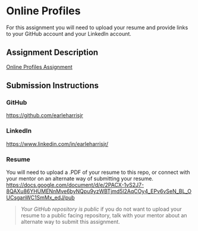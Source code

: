 # Online Profiles

For this assignment you will need to upload your resume and provide links to your GitHub account and your LinkedIn account.

## Assignment Description

[Online Profiles Assignment](https://education.launchcode.org/liftoff/modules/assignments/online-profiles)

## Submission Instructions

### GitHub

https://github.com/earleharrisjr

### LinkedIn

https://www.linkedin.com/in/earleharrisjr/

### Resume

You will need to upload a .PDF of your resume to this repo, or connect with your mentor on an alternate way of submitting your resume.
https://docs.google.com/document/d/e/2PACX-1vS2J7-8QAXu86YHUMENnMve6byNQpu9yzWBTjmd5l2AqCOy4_EPv6vSeN_BL_OUCsganWC1SmMx_edJ/pub

> _Your GitHub repository is public_ if you do not want to upload your resume to a public facing repository, talk with your mentor about an alternate way to submit this assignment.
